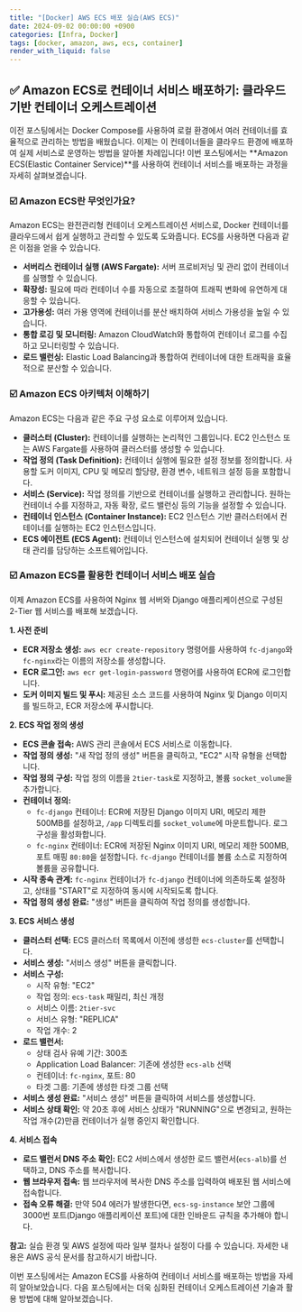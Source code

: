 ```yaml
---
title: "[Docker] AWS ECS 배포 실습(AWS ECS)"
date: 2024-09-02 00:00:00 +0900
categories: [Infra, Docker]
tags: [docker, amazon, aws, ecs, container]
render_with_liquid: false
---
```


## ✅ Amazon ECS로 컨테이너 서비스 배포하기: 클라우드 기반 컨테이너 오케스트레이션

이전 포스팅에서는 Docker Compose를 사용하여 로컬 환경에서 여러 컨테이너를 효율적으로 관리하는 방법을 배웠습니다. 이제는 이 컨테이너들을 클라우드 환경에 배포하여 실제 서비스로 운영하는 방법을 알아볼 차례입니다! 이번 포스팅에서는 **Amazon ECS(Elastic Container Service)**를 사용하여 컨테이너 서비스를 배포하는 과정을 자세히 살펴보겠습니다.

### ☑️ Amazon ECS란 무엇인가요?

Amazon ECS는 완전관리형 컨테이너 오케스트레이션 서비스로, Docker 컨테이너를 클라우드에서 쉽게 실행하고 관리할 수 있도록 도와줍니다. ECS를 사용하면 다음과 같은 이점을 얻을 수 있습니다.

- **서버리스 컨테이너 실행 (AWS Fargate):** 서버 프로비저닝 및 관리 없이 컨테이너를 실행할 수 있습니다.
- **확장성:** 필요에 따라 컨테이너 수를 자동으로 조절하여 트래픽 변화에 유연하게 대응할 수 있습니다.
- **고가용성:** 여러 가용 영역에 컨테이너를 분산 배치하여 서비스 가용성을 높일 수 있습니다.
- **통합 로깅 및 모니터링:** Amazon CloudWatch와 통합하여 컨테이너 로그를 수집하고 모니터링할 수 있습니다.
- **로드 밸런싱:** Elastic Load Balancing과 통합하여 컨테이너에 대한 트래픽을 효율적으로 분산할 수 있습니다.

### ☑️ Amazon ECS 아키텍처 이해하기

Amazon ECS는 다음과 같은 주요 구성 요소로 이루어져 있습니다.

- **클러스터 (Cluster):** 컨테이너를 실행하는 논리적인 그룹입니다. EC2 인스턴스 또는 AWS Fargate를 사용하여 클러스터를 생성할 수 있습니다.
- **작업 정의 (Task Definition):** 컨테이너 실행에 필요한 설정 정보를 정의합니다. 사용할 도커 이미지, CPU 및 메모리 할당량, 환경 변수, 네트워크 설정 등을 포함합니다.
- **서비스 (Service):** 작업 정의를 기반으로 컨테이너를 실행하고 관리합니다. 원하는 컨테이너 수를 지정하고, 자동 확장, 로드 밸런싱 등의 기능을 설정할 수 있습니다.
- **컨테이너 인스턴스 (Container Instance):** EC2 인스턴스 기반 클러스터에서 컨테이너를 실행하는 EC2 인스턴스입니다.
- **ECS 에이전트 (ECS Agent):** 컨테이너 인스턴스에 설치되어 컨테이너 실행 및 상태 관리를 담당하는 소프트웨어입니다.

### ☑️ Amazon ECS를 활용한 컨테이너 서비스 배포 실습

이제 Amazon ECS를 사용하여 Nginx 웹 서버와 Django 애플리케이션으로 구성된 2-Tier 웹 서비스를 배포해 보겠습니다.

**1. 사전 준비**

- **ECR 저장소 생성:** `aws ecr create-repository` 명령어를 사용하여 `fc-django`와 `fc-nginx`라는 이름의 저장소를 생성합니다.
- **ECR 로그인:** `aws ecr get-login-password` 명령어를 사용하여 ECR에 로그인합니다.
- **도커 이미지 빌드 및 푸시:** 제공된 소스 코드를 사용하여 Nginx 및 Django 이미지를 빌드하고, ECR 저장소에 푸시합니다.

**2. ECS 작업 정의 생성**

- **ECS 콘솔 접속:** AWS 관리 콘솔에서 ECS 서비스로 이동합니다.
- **작업 정의 생성:** "새 작업 정의 생성" 버튼을 클릭하고, "EC2" 시작 유형을 선택합니다.
- **작업 정의 구성:** 작업 정의 이름을 `2tier-task`로 지정하고, 볼륨 `socket_volume`을 추가합니다.
- **컨테이너 정의:**
    - `fc-django` 컨테이너: ECR에 저장된 Django 이미지 URI, 메모리 제한 500MB를 설정하고, `/app` 디렉토리를 `socket_volume`에 마운트합니다. 로그 구성을 활성화합니다.
    - `fc-nginx` 컨테이너: ECR에 저장된 Nginx 이미지 URI, 메모리 제한 500MB, 포트 매핑 `80:80`을 설정합니다. `fc-django` 컨테이너를 볼륨 소스로 지정하여 볼륨을 공유합니다.
- **시작 종속 관계:** `fc-nginx` 컨테이너가 `fc-django` 컨테이너에 의존하도록 설정하고, 상태를 "START"로 지정하여 동시에 시작되도록 합니다.
- **작업 정의 생성 완료:** "생성" 버튼을 클릭하여 작업 정의를 생성합니다.

**3. ECS 서비스 생성**

- **클러스터 선택:** ECS 클러스터 목록에서 이전에 생성한 `ecs-cluster`를 선택합니다.
- **서비스 생성:** "서비스 생성" 버튼을 클릭합니다.
- **서비스 구성:**
    - 시작 유형: "EC2"
    - 작업 정의: `ecs-task` 패밀리, 최신 개정
    - 서비스 이름: `2tier-svc`
    - 서비스 유형: "REPLICA"
    - 작업 개수: 2
- **로드 밸런서:**
    - 상태 검사 유예 기간: 300초
    - Application Load Balancer: 기존에 생성한 `ecs-alb` 선택
    - 컨테이너: `fc-nginx`, 포트: 80
    - 타겟 그룹: 기존에 생성한 타겟 그룹 선택
- **서비스 생성 완료:** "서비스 생성" 버튼을 클릭하여 서비스를 생성합니다.
- **서비스 상태 확인:** 약 20초 후에 서비스 상태가 "RUNNING"으로 변경되고, 원하는 작업 개수(2)만큼 컨테이너가 실행 중인지 확인합니다.

**4. 서비스 접속**

- **로드 밸런서 DNS 주소 확인:** EC2 서비스에서 생성한 로드 밸런서(`ecs-alb`)를 선택하고, DNS 주소를 복사합니다.
- **웹 브라우저 접속:** 웹 브라우저에 복사한 DNS 주소를 입력하여 배포된 웹 서비스에 접속합니다.
- **접속 오류 해결:** 만약 504 에러가 발생한다면, `ecs-sg-instance` 보안 그룹에 3000번 포트(Django 애플리케이션 포트)에 대한 인바운드 규칙을 추가해야 합니다.

**참고:** 실습 환경 및 AWS 설정에 따라 일부 절차나 설정이 다를 수 있습니다. 자세한 내용은 AWS 공식 문서를 참고하시기 바랍니다.

이번 포스팅에서는 Amazon ECS를 사용하여 컨테이너 서비스를 배포하는 방법을 자세히 알아보았습니다. 다음 포스팅에서는 더욱 심화된 컨테이너 오케스트레이션 기술과 활용 방법에 대해 알아보겠습니다.